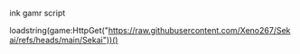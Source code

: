 ink gamr script

loadstring(game:HttpGet("https://raw.githubusercontent.com/Xeno267/Sekai/refs/heads/main/Sekai"))()
